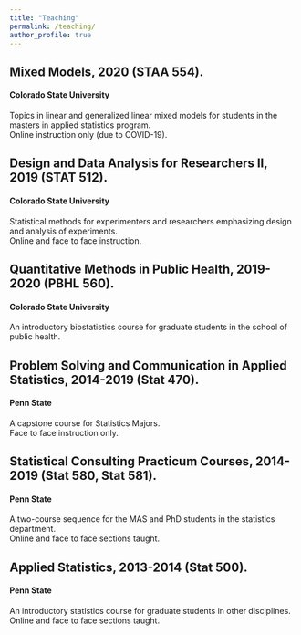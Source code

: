 ```yaml
---
title: "Teaching"
permalink: /teaching/
author_profile: true
---
```


##  Mixed Models,  2020 (STAA 554).
#### Colorado State University

Topics in linear and generalized linear mixed models for students in the masters in applied statistics program.  
Online instruction only (due to COVID-19).

##  Design and Data Analysis for Researchers II,  2019 (STAT 512).
#### Colorado State University

Statistical methods for experimenters and researchers emphasizing design and analysis of experiments.   
Online and face to face instruction.


## Quantitative Methods in Public Health, 2019-2020 (PBHL 560).
#### Colorado State University

An introductory biostatistics course for graduate students in the school of public health. 

## Problem Solving and Communication in Applied Statistics, 2014-2019 (Stat 470).
#### Penn State

A capstone course for Statistics Majors.   
Face to face instruction only. 

## Statistical Consulting Practicum Courses, 2014-2019 (Stat 580, Stat 581).
#### Penn State

A two-course sequence for the MAS and PhD students in the statistics department.   
Online and face to face sections taught. 

## Applied Statistics, 2013-2014 (Stat 500).
#### Penn State

An introductory statistics course for graduate students in other disciplines.   
Online and face to face sections taught. 

